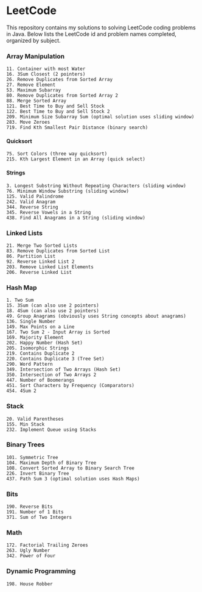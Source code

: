 # LeetCode
This repository contains my solutions to solving LeetCode coding problems in Java. Below lists the LeetCode id and problem names completed, organized by subject.

### Array Manipulation
```
11. Container with most Water
16. 3Sum Closest (2 pointers)
26. Remove Duplicates from Sorted Array
27. Remove Element
53. Maximum Subarray
80. Remove Duplicates from Sorted Array 2
88. Merge Sorted Array
121. Best Time to Buy and Sell Stock
122. Best Time to Buy and Sell Stock 2
209. Minimum Size Subarray Sum (optimal solution uses sliding window)
283. Move Zeroes
719. Find Kth Smallest Pair Distance (binary search)
```
#### Quicksort
```
75. Sort Colors (three way quicksort)
215. Kth Largest Element in an Array (quick select)
```
#### Strings
```
3. Longest Substring Without Repeating Characters (sliding window)
76. Minimum Window Substring (sliding window)
125. Valid Palindrome
242. Valid Anagram
344. Reverse String
345. Reverse Vowels in a String
438. Find All Anagrams in a String (sliding window)
```

### Linked Lists
```
21. Merge Two Sorted Lists
83. Remove Duplicates from Sorted List
86. Partition List
92. Reverse Linked List 2
203. Remove Linked List Elements
206. Reverse Linked List
```

### Hash Map
```
1. Two Sum
15. 3Sum (can also use 2 pointers)
18. 4Sum (can also use 2 pointers)
49. Group Anagrams (obviously uses String concepts about anagrams)
136. Single Number
149. Max Points on a Line
167. Two Sum 2 - Input Array is Sorted
169. Majority Element
202. Happy Number (Hash Set)
205. Isomorphic Strings
219. Contains Duplicate 2
220. Contains Duplicate 3 (Tree Set)
290. Word Pattern
349. Intersection of Two Arrays (Hash Set)
350. Intersection of Two Arrays 2
447. Number of Boomerangs
451. Sort Characters by Frequency (Comparators)
454. 4Sum 2
```

### Stack
```
20. Valid Parentheses
155. Min Stack
232. Implement Queue using Stacks
```

### Binary Trees
```
101. Symmetric Tree
104. Maximum Depth of Binary Tree
108. Convert Sorted Array to Binary Search Tree
226. Invert Binary Tree
437. Path Sum 3 (optimal solution uses Hash Maps)
```

### Bits
```
190. Reverse Bits
191. Number of 1 Bits
371. Sum of Two Integers
```

### Math
```
172. Factorial Trailing Zeroes
263. Ugly Number
342. Power of Four
```

### Dynamic Programming
```
198. House Robber
```
